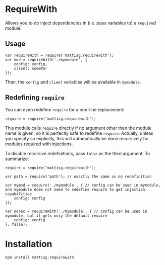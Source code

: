 RequireWith
===========

Allows you to do inject dependencies in (i.e. pass variables to) a `require`d module.

Usage
-----

	var requireWith = require('mattisg.requirewith');
	var mod = requireWith('./mymodule', {
		config: config,
		client: someVar
	});

Then, the `config` and `client` variables will be available in `mymodule`.

Redefining `require`
--------------------

You can even redefine `require` for a one-line replacement:

	require = require('mattisg.requirewith');

This module calls `require` directly if no argument other than the module name is given, so it is perfectly safe to redefine `require`. Actually, unless you specify so explicitly, this will automatically be done recursively for modules required with injections.

To disable recursive redefinitions, pass `false` as the third argument. To summarize:

	require = require('mattisg.requirewith');

	var path = require('path');	// exactly the same as no redefinition

	var mymod = require('./mymodule', {	// config can be used in mymodule, and mymodule does not need to redefine require to get injection capabilities
		config: config
	});

	var norec = requireWith('./mymodule', {	// config can be used in mymodule, but it gets only the default require
		config: config
	}, false);

# Installation

	npm install mattisg.requirewith
